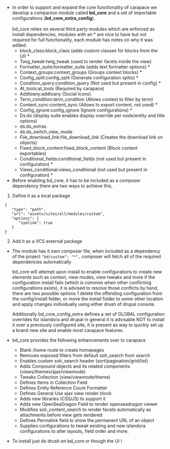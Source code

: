 


*   In order to support and expand the core functionality of carapace we develop a companion module called **bd_core** and a set of importable configurations (**bd_core_extra_config**). \
 \
bd_core relies on several third party modules which are enforced as install dependencies, modules with an * are nice to have but not required for full functionality, each module has notes on why it was added.
    *   block_class:block_class (adds custom classes for blocks from the UI) *
    *   Twig_tweak:twig_tweak (used to render facets inside the view)
    *   Formatter_suite:formatter_suite (adds text formatter options) *
    *   Context_groups:context_groups (Groups context blocks) *
    *   Config_split:config_split (Generate configuration splits) *
    *   Condition_query:condition_query (Not used but present in config) *
    *   At_tools:at_tools (Required by carapace)
    *   Addtoany:addtoany (Social Icons)
    *   Term_condition:term_condition (Allows context to filter by term)
    *   Content_sync:content_sync (Allows to export content, not used) *
    *   Config_ignore:config_ignore (Ignore configurations) *
    *   Ds:ds (display suite enables display override per node/entity and title options)
    *   ds:ds_extras
    *   ds:ds_switch_view_mode
    *   File_download_link:file_download_link (Creates the download link on objects)
    *   Fixed_block_content:fixed_block_content (Block content exportables)
    *   Conditional_fields:conditional_fields (not used but present in configuration) *
    *   Views_conditional:views_conditional (not used but present in configuration) *
*   Before enabling bd_core, it has to be included as a composer dependency there are two ways to achieve this,
1. Define it as a local package

```
{
   "type": "path",
   "url": "assets/sites/all/modules/custom",
   "options": {
      "symlink": true
   }
}
```


2. Add it as a VCS external package

*   The module has it own composer file, when included as a dependency of the project `"bd/custom": "*",` composer will fetch all of the required dependencies automatically

    bd_core will attempt upon install to enable configurations to create new elements such as context, view modes, view tweaks and more if the configuration install fails (which is common when other conflicting configurations exists), it is advised to resolve those conflicts by hand, there are two possible options 1 delete the offending configuration from the config/install folder, or move the install folder to some other location and apply changes individually using either drush of drupal console.


    Additionally  bd_core_config_extra defines a set of GLOBAL configuration overrides for islandora and drupal in general it is advisable NOT to install it over a previously configured site, it is present as way to quickly set up a brand new site and enable most carapace features.

*   bd_core provides the following enhancements over to carapace
    *   Blank /home route to create homepages
    *   Removes exposed filters from default solr_search from search
    *   Enables custom solr_search header (sort/pagination/grid/list)
    *   Adds Compound objects and its related components (views/themes/ajax/viewmode)
    *   Tweaks Collection (view/viewmode/theme)
    *   Defines Items in Collection Field
    *   Defines Entity Reference Count Formatter
    *   Defines General Use ajax view render block
    *   Adds new libraries (CSS/JS) to support it
    *   Adds new OpenSeaDragon Field to render openseadragon viewer
    *   Modifies solr_content_search to render facets automatically as attachments before view gets rendered
    *   Defines Permalink field to show the permanent URL of an object
    *   Supplies configurations to tweak existing and new islandora configurations to alter layouts, field order and more.
*   To install just do drush en bd_core or though the UI \
